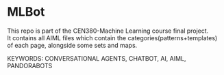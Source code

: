 # MLBot
This repo is part of the CEN380-Machine Learning course final project.<br>
It contains all AIML files which contain the categories(patterns+templates) of each page, alongside some sets and maps.

KEYWORDS: CONVERSATIONAL AGENTS, CHATBOT, AI, AIML, PANDORABOTS
